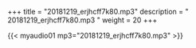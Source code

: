 +++
title = "20181219_erjhcff7k80.mp3"
description = " 20181219_erjhcff7k80.mp3 "
weight = 20
+++

{{< myaudio01 mp3="20181219_erjhcff7k80.mp3" >}}

